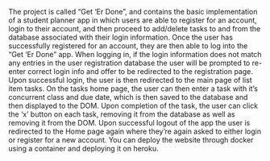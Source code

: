 The project is called “Get ‘Er Done”, and contains the basic implementation of a student planner app in which users are able to register for an account, login to their account, and then proceed to add/delete tasks to and from the database associated with their login information. Once the user has successfully registered for an account, they are then able to log into the “Get ‘Er Done” app. When logging in, if the login information does not match any entries in the user registration database the user will be prompted to re-enter correct login info and offer to be redirected to the registration page. Upon successful login, the user is then redirected to the main page of list item tasks. On the tasks home page, the user can then enter a task with it’s concurrent class and due date, which is then saved to the database and then displayed to the DOM. Upon completion of the task, the user can click the ‘x’ button on each task, removing it from the database as well as removing it from the DOM. Upon successful logout of the app the user is redirected to the Home page again where they’re again asked to either login or register for a new account. You can deploy the website through docker using a container and deploying it on heroku.
